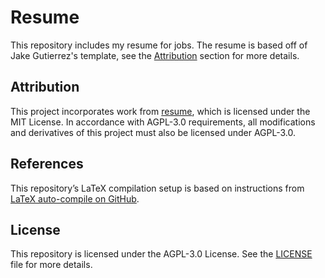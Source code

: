 # Resume

This repository includes my resume for jobs. The resume is based off of Jake Gutierrez's template, see the [Attribution](#attribution) section for more details.

## Attribution

This project incorporates work from [resume](https://github.com/jakegut/resume), which is licensed under the MIT License. In accordance with AGPL-3.0 requirements, all modifications and derivatives of this project must also be licensed under AGPL-3.0.

## References

This repository’s LaTeX compilation setup is based on instructions from [LaTeX auto-compile on GitHub](https://chenjing-bu.github.io/posts/2025/latex-auto-compile-on-github/).

## License

This repository is licensed under the AGPL-3.0 License. See the [LICENSE](LICENSE) file for more details.
